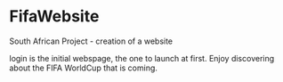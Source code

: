 # FifaWebsite
South African Project - creation of a website

login is the initial webspage, the one to launch at first.
Enjoy discovering about the FIFA WorldCup that is coming.
